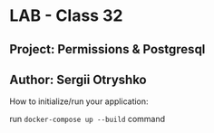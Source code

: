 # LAB - Class 32

## Project: Permissions & Postgresql

## Author: Sergii Otryshko

How to initialize/run your application:

run `docker-compose up --build` command
